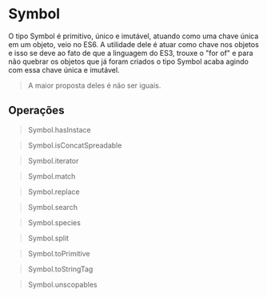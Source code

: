 # Symbol

O tipo Symbol é primitivo, único e imutável, atuando como uma chave única em um objeto, veio no ES6. A utilidade dele é atuar como chave nos objetos e isso se deve ao fato de que a linguagem do ES3, trouxe o "for of" e para não quebrar os objetos que já foram criados o tipo Symbol acaba agindo com essa chave única e imutável.

> A maior proposta deles é não ser iguais.

## Operações

> Symbol.hasInstace

> Symbol.isConcatSpreadable

> Symbol.iterator

> Symbol.match

> Symbol.replace

> Symbol.search

> Symbol.species

> Symbol.split

> Symbol.toPrimitive

> Symbol.toStringTag

> Symbol.unscopables